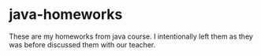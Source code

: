 # java-homeworks
These are my homeworks from java course. I intentionally left them as they was before discussed them with our teacher.
